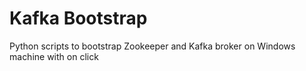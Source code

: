 # Kafka Bootstrap
Python scripts to bootstrap Zookeeper and Kafka broker on Windows machine with on click
